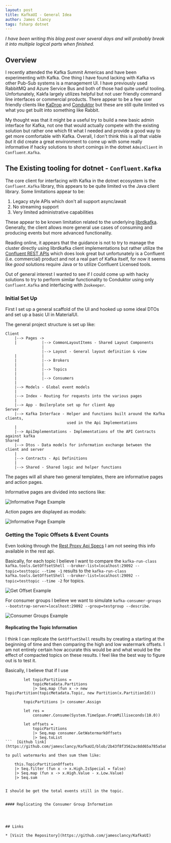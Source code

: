 ```yaml
---
layout: post
title: KafkaUI - General Idea
author: James Clancy
tags: fsharp dotnet
---
```


_I have been writing this blog post over several days and will probably break it into multiple logical parts when finished._

## Overview
I recently attended the Kafka Summit Americas and have been experimenting with Kafka. One thing I have found lacking with Kafka vs other Pub-Sub systems is a management UI. I have previously used RabbitMQ and Azure Service Bus and both of those had quite useful tooling. Unfortunately, Kakfa largely utilizes helpful but not user friendly command line interfaces or commercial products. There appear to be a few user friendly clients like [KaDrop](https://github.com/obsidiandynamics/kafdrop) and [Conduktor](https://www.conduktor.io/) but these are still quite limited vs what you get built into something like Rabbit. 

My thought was that it might be a useful try to build a new basic admin interface for Kafka, not one that would actually compete with the existing solution but rather one which fit what I needed and provide a good way to get more comfortable with Kafka. Overall, I don't think this is all that viable *but* it did create a great environment to come up with some really informative if hacky solutions to short comings in the dotnet `AdminClient` in `Confluent.Kafka`.

## The Existing tooling for dotnet - `Confluent.Kafka`

The core client for interfacing with Kafka in the dotnet ecosystem is the `Confluent.Kafka` library, this appears to be quite limited vs the Java client library. Some limitations appear to be:

1. Legacy style APIs which don't all support async/await
2. No streaming support
3. Very limited administrative capabilities

These appear to be known limitation related to the underlying [librdkafka](https://github.com/edenhill/librdkafka). Generally, the client allows more general use cases of consuming and producing events but more advanced functionality.

Reading online, it appears that the guidance is not to try to manage the cluster directly using librdkafka client implementations but rather utilize the [Confluent REST APIs](https://docs.confluent.io/platform/current/kafka-rest/index.html) which does look great but unfortunately is a Confluent (i.e. commercial) product and not a real part of Kafka itself, for now it seems like *good* solutions require Java or to utilize Confluent Licensed tools. 

Out of general interest I wanted to see if I could come up with hacky solutions to try to perform similar functionality to Conduktor using only `Confluent.Kafka` and interfacing with `Zookeeper`.

### Initial Set Up

First I set up a general scaffold of the UI and hooked up some ideal DTOs and set up a basic UI in MaterialUI. 

The general project structure is set up like:

```
Client
    |--> Pages -> 
    |           |--> CommonLayoutItems - Shared Layout Components
                |
                |--> Layout - General layout definition & view
    |           |
    |           |--> Brokers
    |           |
    |           |--> Topics
    |           |
    |           |--> Consumers
    |
    |--> Models - Global event models
    |
    |--> Index - Routing for requests into the various pages
    |
    |--> App - Boilerplate set up for client App
Server
    |--> Kafka Interface - Helper and functions built around the Kafka clients, 
                           used in the Api Implementations
    |
    |--> ApiImplementations - Implementations of the API Contracts against kafka
Shared
    |--> Dtos - Data models for information exchange between the client and server
    |
    |--> Contracts - Api Definitions
    |
    |--> Shared - Shared logic and helper functions

```

The pages will all share two general templates, there are informative pages and action pages.

Informative pages are divided into sections like:

![Informative Page Example](\assets\img\post-media\2021-10-17-GeneralProjectIdea\general-page-layout.png)

Action pages are displayed as modals:

![Informative Page Example](\assets\img\post-media\2021-10-17-GeneralProjectIdea\modal-page-layout.png)

### Getting the Topic Offsets & Event Counts

Even looking through the [Rest Proxy Api Specs](https://docs.confluent.io/2.0.0/kafka-rest/docs/api.html#consumers) I am not seeing this info available in the rest api. 

Basically, for each topic I believe I want to compare the 
`kafka-run-class kafka.tools.GetOffsetShell --broker-list=localhost:29092 --topic=testtopic --time -1` results to the `kafka-run-class kafka.tools.GetOffsetShell --broker-list=localhost:29092 --topic=testtopic --time -2` for topics.

![Get Offset Example](\assets\img\post-media\2021-10-17-GeneralProjectIdea\get-offset-shell-example.png)

For consumer groups I believe we want to simulate `kafka-consumer-groups --bootstrap-server=localhost:29092 --group=testgroup --describe`.

![Consumer Groups Example](\assets\img\post-media\2021-10-17-GeneralProjectIdea\kafka-consumer-groups-example.png)

#### Replicating the Topic Information

I think I can replicate the `GetOffsetShell` results by creating a starting at the beginning of time and then comparing the high and low watermark offsets. I am not entirely certain how accurate this would be and what would be the effect of compacted topics on these results. I feel like the best way to figure out is to test it. 

Basically, I believe that if I use

```
        let topicPartitions =
            topicMetadata.Partitions
            |> Seq.map (fun x -> new TopicPartition(topicMetadata.Topic, new Partition(x.PartitionId)))

        topicPartitions |> consumer.Assign

        let res =
            consumer.Consume(System.TimeSpan.FromMilliseconds(10.0))

        let offsets =
            topicPartitions
            |> Seq.map consumer.GetWatermarkOffsets
            |> Seq.toList
```  [Github link](https://github.com/jamesclancy/KafkaUI/blob/2b43f8f3562ac8dd65a785a5a8156b91daa33bcf/src/Server/KafkaInterface/ClientBuilder.fs#L252)

to pull watermarks and then sum them like:

```
        this.TopicPartitionOffsets
        |> Seq.filter (fun x -> x.High.IsSpecial = false)
        |> Seq.map (fun x -> x.High.Value - x.Low.Value)
        |> Seq.sum
``` [Github link](https://github.com/jamesclancy/KafkaUI/blob/2b43f8f3562ac8dd65a785a5a8156b91daa33bcf/src/Server/KafkaInterface/ClientBuilder.fs#L34)

I should be get the total events still in the topic.


#### Replicating the Consumer Group Information




## Links

* [Visit the Repository](https://github.com/jamesclancy/KafkaUI)